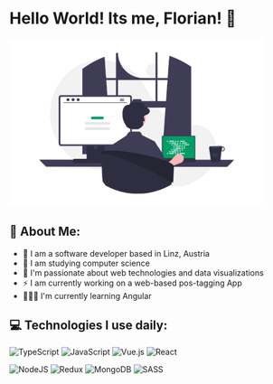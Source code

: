 # Hello World! Its me, Florian! 👋
![](assets/header-image.png)


## 🤠 About Me:
- 🏦 I am a software developer based in Linz, Austria
- 📖 I am studying computer science 
- 🚀 I'm passionate about web technologies and data visualizations 
- ⚡ I am currently working on a web-based pos-tagging App
- 👨🏼‍🎓 I'm currently learning Angular

## 💻 Technologies I use daily:
![TypeScript](https://img.shields.io/badge/typescript-%23007ACC.svg?style=for-the-badge&logo=typescript&logoColor=white)
![JavaScript](https://img.shields.io/badge/javascript-%23323330.svg?style=for-the-badge&logo=javascript&logoColor=%23F7DF1E)
![Vue.js](https://img.shields.io/badge/vuejs-%2335495e.svg?style=for-the-badge&logo=vuedotjs&logoColor=%234FC08D)
![React](https://img.shields.io/badge/react-%2320232a.svg?style=for-the-badge&logo=react&logoColor=%2361DAFB)

![NodeJS](https://img.shields.io/badge/node.js-6DA55F?style=for-the-badge&logo=node.js&logoColor=white)
![Redux](https://img.shields.io/badge/redux-%23593d88.svg?style=for-the-badge&logo=redux&logoColor=white)
![MongoDB](https://img.shields.io/badge/MongoDB-%234ea94b.svg?style=for-the-badge&logo=mongodb&logoColor=white)
![SASS](https://img.shields.io/badge/SASS-hotpink.svg?style=for-the-badge&logo=SASS&logoColor=white)




<!---
## 🚧 My latest Projects
- [📓 Kanbii - Lightweight Kanban Board]()
- [🧮 VuBlog - Personal Blog with CMS]()
- [💻 Personal Website]()
- [🗺️ Markdo - Markdown Editor]()

---!>
